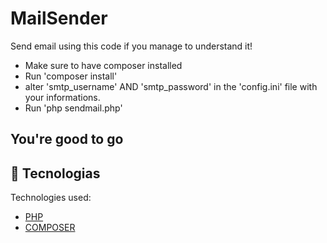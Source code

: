 # MailSender

Send email using this code if you manage to understand it!

* Make sure to have composer installed
* Run 'composer install'
* alter 'smtp_username' AND 'smtp_password' in the 'config.ini' file  with your informations.
* Run 'php sendmail.php'
## You're good to go 

## :test_tube: Tecnologias 
Technologies used:
* [PHP](https://www.php.net/)
* [COMPOSER](https://getcomposer.org/)



